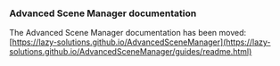 ### Advanced Scene Manager documentation

The Advanced Scene Manager documentation has been moved:
[https://lazy-solutions.github.io/AdvancedSceneManager](https://lazy-solutions.github.io/AdvancedSceneManager/guides/readme.html)
